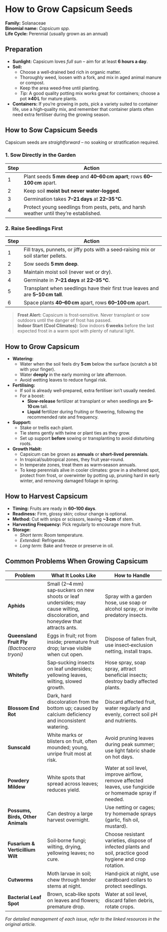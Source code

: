 # How to Grow Capsicum Seeds

**Family:** Solanaceae  
**Binomial name:** _Capsicum spp._  
**Life Cycle:** Perennial (usually grown as an annual)

## Preparation

- **Sunlight:** Capsicum loves *full sun* – aim for at least **6 hours a day**.  
- **Soil:**  
  - Choose a well‑drained bed rich in organic matter.  
  - Thoroughly weed, loosen with a fork, and mix in aged animal manure or compost.  
  - Keep the area weed‑free until planting.  
  - *Tip:* A good quality potting mix works great for containers; choose a pot **≥40 L** for mature plants.  
- **Containers:** If you’re growing in pots, pick a variety suited to container life, use a high‑quality mix, and remember that container plants often need extra fertiliser during the growing season.

## How to Sow Capsicum Seeds

Capsicum seeds are *straightforward* – no soaking or stratification required.

### 1. Sow Directly in the Garden

| Step | Action |
|------|--------|
| 1 | Plant seeds **5 mm deep** and **40–60 cm apart**; rows **60–100 cm** apart. |
| 2 | Keep soil **moist but never water‑logged**. |
| 3 | Germination takes **7–21 days** at **22–35 °C**. |
| 4 | Protect young seedlings from pests, pets, and harsh weather until they’re established. |

### 2. Raise Seedlings First

| Step | Action |
|------|--------|
| 1 | Fill trays, punnets, or jiffy pots with a seed‑raising mix or soil starter pellets. |
| 2 | Sow seeds **5 mm deep**. |
| 3 | Maintain moist soil (never wet or dry). |
| 4 | Germinate in **7–21 days** at **22–35 °C**. |
| 5 | Transplant when seedlings have their first true leaves and are **5–10 cm tall**. |
| 6 | Space plants **40–60 cm** apart, rows **60–100 cm** apart. |

> **Frost Alert:** Capsicum is frost‑sensitive. Never transplant or sow outdoors until the danger of frost has passed.  
> **Indoor Start (Cool Climates):** Sow indoors **6 weeks** before the last expected frost in a warm spot with plenty of natural light.

## How to Grow Capsicum

- **Watering:**  
  - Water when the soil feels dry **5 cm** below the surface (scratch a bit with your finger).  
  - Water **deeply** in the early morning or late afternoon.  
  - Avoid wetting leaves to reduce fungal risk.  
- **Fertilising:**  
  - If soil is already well‑prepared, extra fertiliser isn’t usually needed.  
  - For a boost:  
    - **Slow‑release** fertilizer at transplant or when seedlings are **5–10 cm** tall.  
    - **Liquid** fertilizer during fruiting or flowering, following the recommended rate and frequency.  
- **Support:**  
  - Stake or trellis each plant.  
  - Tie stems gently with twine or plant ties as they grow.  
  - Set up support **before** sowing or transplanting to avoid disturbing roots.  
- **Growth Habit:**  
  - Capsicum can be grown as **annuals** or **short‑lived perennials**.  
  - In tropical/subtropical zones, they fruit year‑round.  
  - In temperate zones, treat them as warm‑season annuals.  
  - To keep perennials alive in cooler climates: grow in a sheltered spot, protect from frost, or overwinter by potting up, pruning hard in early winter, and removing damaged foliage in spring.

## How to Harvest Capsicum

- **Timing:** Fruits are ready in **60–100 days**.  
- **Readiness:** Firm, glossy skin; colour change is optional.  
- **Method:** Cut with snips or scissors, leaving **~3 cm** of stem.  
- **Harvesting Frequency:** Pick regularly to encourage more fruit.  
- **Storage:**  
  - *Short term:* Room temperature.  
  - *Extended:* Refrigerate.  
  - *Long term:* Bake and freeze or preserve in oil.

## Common Problems When Growing Capsicum

| Problem | What It Looks Like | How to Handle |
|---------|--------------------|---------------|
| **Aphids** | Small (2–4 mm) sap‑suckers on new shoots or leaf undersides; may cause wilting, discoloration, and honeydew that attracts ants. | Spray with a garden hose, use soap or alcohol spray, or invite predatory insects. |
| **Queensland Fruit Fly** *(Bactrocera tryoni)* | Eggs in fruit; rot from inside; premature fruit drop; larvae visible when cut open. | Dispose of fallen fruit, use insect‑exclusion netting, install traps. |
| **Whitefly** | Sap‑sucking insects on leaf undersides; yellowing leaves, wilting, slowed growth. | Hose spray, soap spray, attract beneficial insects; destroy badly affected plants. |
| **Blossom End Rot** | Dark, hard discoloration from the bottom up; caused by calcium deficiency and inconsistent watering. | Discard affected fruit, water regularly and evenly, correct soil pH and nutrients. |
| **Sunscald** | White marks or blisters on fruit, often mounded; young, unripe fruit most at risk. | Avoid pruning leaves during peak summer; use light fabric shade on hot days. |
| **Powdery Mildew** | White spots that spread across leaves; reduces yield. | Water at soil level, improve airflow, remove affected leaves, use fungicide or homemade spray if needed. |
| **Possums, Birds, Other Animals** | Can destroy a large harvest overnight. | Use netting or cages; try homemade sprays (garlic, fish oil, mustard). |
| **Fusarium & Verticillium Wilt** | Soil‑borne fungi; wilting, drying, yellowing leaves; no cure. | Choose resistant varieties, dispose of infected plants and soil, practice good hygiene and crop rotation. |
| **Cutworms** | Moth larvae in soil; chew through tender stems at night. | Hand‑pick at night, use cardboard collars to protect seedlings. |
| **Bacterial Leaf Spot** | Brown, scab‑like spots on leaves and flowers; premature drop. | Water at soil level, discard fallen debris, rotate crops. |

*For detailed management of each issue, refer to the linked resources in the original article.*